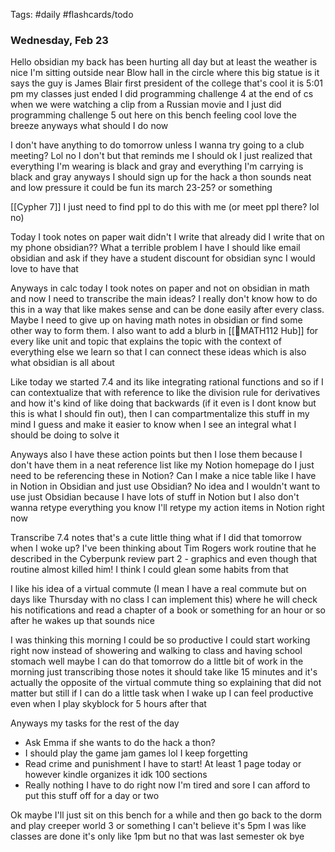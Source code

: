 Tags: #daily #flashcards/todo

### Wednesday, Feb 23

Hello obsidian my back has been hurting all day but at least the weather is nice I'm sitting outside near Blow hall in the circle where this big statue is it says the guy is James Blair first president of the college that's cool it is 5:01 pm my classes just ended I did programming challenge 4 at the end of cs when we were watching a clip from a Russian movie and I just did programming challenge 5 out here on this bench feeling cool love the breeze anyways what should I do now

I don't have anything to do tomorrow unless I wanna try going to a club meeting? Lol no I don't but that reminds me I should ok I just realized that everything I'm wearing is black and gray and everything I'm carrying is black and gray anyways I should sign up for the hack a thon sounds neat and low pressure it could be fun its march 23-25? or something

[[Cypher 7]]
I just need to find ppl to do this with me (or meet ppl there? lol no)

Today I took notes on paper wait didn't I write that already did I write that on my phone obsidian?? What a terrible problem I have I should like email obsidian and ask if they have a student discount for obsidian sync I would love to have that

Anyways in calc today I took notes on paper and not on obsidian in math and now I need to transcribe the main ideas? I really don't know how to do this in a way that like makes sense and can be done easily after every class. Maybe I need to give up on having math notes in obsidian or find some other way to form them. I also want to add a blurb in [[🎯MATH112 Hub]] for every like unit and topic that explains the topic with the context of everything else we learn so that I can connect these ideas which is also what obsidian is all about

Like today we started 7.4 and its like integrating rational functions and so if I can contextualize that with reference to like the division rule for derivatives and how it's kind of like doing that backwards (if it even is I dont know but this is what I should fin out), then I can compartmentalize this stuff in my mind I guess and make it easier to know when I see an integral what I should be doing to solve it

Anyways also I have these action points but then I lose them because I don't have them in a neat reference list like my Notion homepage do I just need to be referencing these in Notion? Can I make a nice table like I have in Notion in Obsidian and just use Obsidian? No idea and I wouldn't want to use just Obsidian because I have lots of stuff in Notion but I also don't wanna retype everything you know I'll retype my action items in Notion right now

Transcribe 7.4 notes that's a cute little thing what if I did that tomorrow when I woke up? I've been thinking about Tim Rogers work routine that he described in the Cyberpunk review part 2 - graphics and even though that routine almost killed him! I think I could glean some habits from that

I like his idea of a virtual commute (I mean I have a real commute but on days like Thursday with no class I can implement this) where he will check his notifications and read a chapter of a book or something for an hour or so after he wakes up that sounds nice

I was thinking this morning I could be so productive I could start working right now instead of showering and walking to class and having school stomach well maybe I can do that tomorrow do a little bit of work in the morning just transcribing those notes it should take like 15 minutes and it's actually the opposite of the virtual commute thing so explaining that did not matter but still if I can do a little task when I wake up I can feel productive even when I play skyblock for 5 hours after that

Anyways my tasks for the rest of the day
- Ask Emma if she wants to do the hack a thon?
- I should play the game jam games lol I keep forgetting
- Read crime and punishment I have to start! At least 1 page today or however kindle organizes it idk 100 sections
- Really nothing I have to do right now I'm tired and sore I can afford to put this stuff off for a day or two

Ok maybe I'll just sit on this bench for a while and then go back to the dorm and play creeper world 3 or something I can't believe it's 5pm I was like classes are done it's only like 1pm but no that was last semester ok bye



